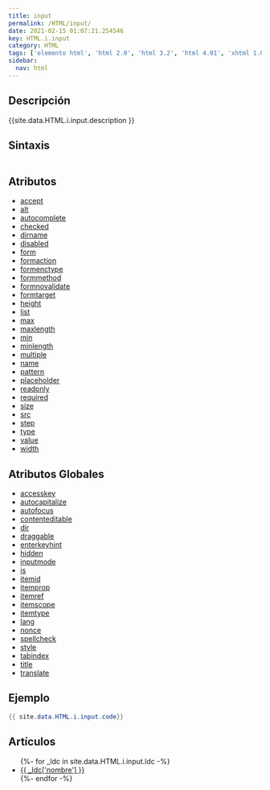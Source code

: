 ```yaml
---
title: input
permalink: /HTML/input/
date: 2021-02-15 01:07:21.254546
key: HTML.i.input
category: HTML
tags: ['elemento html', 'html 2.0', 'html 3.2', 'html 4.01', 'xhtml 1.0', 'xhtml 1.1', 'html 5', 'html 5.1', 'html 5.2']
sidebar: 
  nav: html
---
```


## Descripción
{{site.data.HTML.i.input.description }}

## Sintaxis
~~~html
~~~

## Atributos
* [accept](/HTML/input/accept/)
* [alt](/HTML/input/alt/)
* [autocomplete](/HTML/input/autocomplete/)
* [checked](/HTML/input/checked/)
* [dirname](/HTML/input/dirname/)
* [disabled](/HTML/input/disabled/)
* [form](/HTML/input/form/)
* [formaction](/HTML/input/formaction/)
* [formenctype](/HTML/input/formenctype/)
* [formmethod](/HTML/input/formmethod/)
* [formnovalidate](/HTML/input/formnovalidate/)
* [formtarget](/HTML/input/formtarget/)
* [height](/HTML/input/height/)
* [list](/HTML/input/list/)
* [max](/HTML/input/max/)
* [maxlength](/HTML/input/maxlength/)
* [min](/HTML/input/min/)
* [minlength](/HTML/input/minlength/)
* [multiple](/HTML/input/multiple/)
* [name](/HTML/input/name/)
* [pattern](/HTML/input/pattern/)
* [placeholder](/HTML/input/placeholder/)
* [readonly](/HTML/input/readonly/)
* [required](/HTML/input/required/)
* [size](/HTML/input/size/)
* [src](/HTML/input/src/)
* [step](/HTML/input/step/)
* [type](/HTML/input/type/)
* [value](/HTML/input/value/)
* [width](/HTML/input/width/)

## Atributos Globales
* [accesskey](/HTML/accesskey/)
* [autocapitalize](/HTML/autocapitalize/)
* [autofocus](/HTML/autofocus/)
* [contenteditable](/HTML/contenteditable/)
* [dir](/HTML/dir/)
* [draggable](/HTML/draggable/)
* [enterkeyhint](/HTML/enterkeyhint/)
* [hidden](/HTML/hidden/)
* [inputmode](/HTML/inputmode/)
* [is](/HTML/is/)
* [itemid](/HTML/itemid/)
* [itemprop](/HTML/itemprop/)
* [itemref](/HTML/itemref/)
* [itemscope](/HTML/itemscope/)
* [itemtype](/HTML/itemtype/)
* [lang](/HTML/lang/)
* [nonce](/HTML/nonce/)
* [spellcheck](/HTML/spellcheck/)
* [style](/HTML/style/)
* [tabindex](/HTML/tabindex/)
* [title](/HTML/title/)
* [translate](/HTML/translate/)

## Ejemplo
~~~java
{{ site.data.HTML.i.input.code}}
~~~

## Artículos
<ul>
{%- for _ldc in site.data.HTML.i.input.ldc -%}
   <li>
       <a href="{{_ldc['url'] }}">{{ _ldc['nombre'] }}</a>
   </li>
{%- endfor -%}
</ul>
